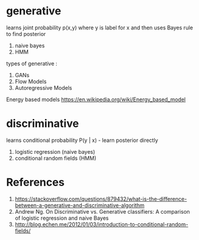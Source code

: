 
# generative 

learns joint probability p(x,y) where y is label for x and then uses Bayes rule to find posterior

1. naive bayes
2. HMM

types of generative :

1. GANs
2. Flow Models
3. Autoregressive Models 

Energy based models https://en.wikipedia.org/wiki/Energy_based_model

# discriminative 

learns conditional probability P(y | x) - learn posterior directly
1. logistic regression (naive bayes)
2. conditional random fields (HMM)

# References
1. https://stackoverflow.com/questions/879432/what-is-the-difference-between-a-generative-and-discriminative-algorithm
2. Andrew Ng. On Discriminative vs.  Generative classifiers: A comparison of logistic regression and naive Bayes
3. http://blog.echen.me/2012/01/03/introduction-to-conditional-random-fields/


